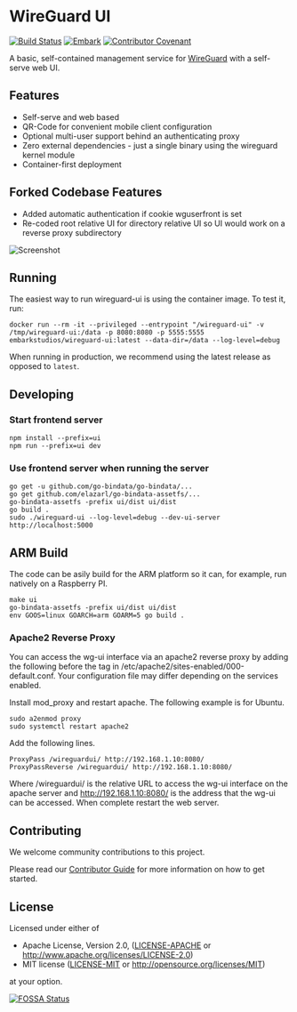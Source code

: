 # WireGuard UI

[![Build Status](https://github.com/embarkstudios/wireguard-ui/workflows/Docker%20Image%20CI/badge.svg)](https://github.com/EmbarkStudios/wireguard-ui/actions)
[![Embark](https://img.shields.io/badge/embark-open%20source-blueviolet.svg)](https://github.com/EmbarkStudios)
[![Contributor Covenant](https://img.shields.io/badge/contributor%20covenant-v1.4%20adopted-ff69b4.svg)](CODE_OF_CONDUCT.md)

A basic, self-contained management service for [WireGuard](https://wireguard.com) with a self-serve web UI.

## Features

 * Self-serve and web based
 * QR-Code for convenient mobile client configuration
 * Optional multi-user support behind an authenticating proxy
 * Zero external dependencies - just a single binary using the wireguard kernel module
 * Container-first deployment

## Forked Codebase Features

 * Added automatic authentication if cookie wguserfront is set
 * Re-coded root relative UI for directory relative UI so UI would work on a reverse proxy subdirectory

![Screenshot](wireguard-ui.png)

## Running

The easiest way to run wireguard-ui is using the container image. To test it, run:

```docker run --rm -it --privileged --entrypoint "/wireguard-ui" -v /tmp/wireguard-ui:/data -p 8080:8080 -p 5555:5555 embarkstudios/wireguard-ui:latest --data-dir=/data --log-level=debug```

When running in production, we recommend using the latest release as opposed to `latest`.

## Developing

### Start frontend server
```
npm install --prefix=ui
npm run --prefix=ui dev
```

### Use frontend server when running the server

```
go get -u github.com/go-bindata/go-bindata/...
go get github.com/elazarl/go-bindata-assetfs/...
go-bindata-assetfs -prefix ui/dist ui/dist
go build .
sudo ./wireguard-ui --log-level=debug --dev-ui-server http://localhost:5000
```

## ARM Build

The code can be asily build for the ARM platform so it can, for example, run natively on a Raspberry PI.

```
make ui
go-bindata-assetfs -prefix ui/dist ui/dist
env GOOS=linux GOARCH=arm GOARM=5 go build .
```


### Apache2 Reverse Proxy

You can access the wg-ui interface via an apache2 reverse proxy by adding the following before the </Virtualhost> tag in /etc/apache2/sites-enabled/000-default.conf. Your configuration file may differ depending on the services enabled.

Install mod_proxy and restart apache. The following example is for Ubuntu.

```
sudo a2enmod proxy
sudo systemctl restart apache2
```

Add the following lines.

```
ProxyPass /wireguardui/ http://192.168.1.10:8080/
ProxyPassReverse /wireguardui/ http://192.168.1.10:8080/
```

Where /wireguardui/ is the relative URL to access the wg-ui interface on the apache server and http://192.168.1.10:8080/ is the address that the wg-ui can be accessed.
When complete restart the  web server.


## Contributing

We welcome community contributions to this project.

Please read our [Contributor Guide](CONTRIBUTING.md) for more information on how to get started.

## License
Licensed under either of

* Apache License, Version 2.0, ([LICENSE-APACHE](LICENSE-APACHE) or http://www.apache.org/licenses/LICENSE-2.0)
* MIT license ([LICENSE-MIT](LICENSE-MIT) or http://opensource.org/licenses/MIT)

at your option.

[![FOSSA Status](https://app.fossa.io/api/projects/git%2Bgithub.com%2FEmbarkStudios%2Fwireguard-ui.svg?type=large)](https://app.fossa.io/projects/git%2Bgithub.com%2FEmbarkStudios%2Fwireguard-ui?ref=badge_large)
